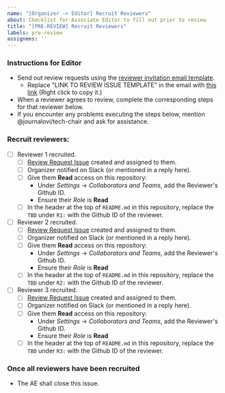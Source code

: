 ```yaml
---
name: "[Organizer -> Editor] Recruit Reviewers"
about: Checklist for Associate Editor to fill out prior to review
title: "[PRE-REVIEW] Recruit Reviewers"
labels: pre-review
assignees: ''
---
```


<!--
## DO NOT EDIT THIS FILE OUTSIDE OF THE journalovi/jovi-workflows REPOSITORY
##
## This file is automatically updated in all repositories within the journalovi
## Github organization whenever the version in journalovi/jovi-workflows is
## changed, so any other edits will be overwritten. To update this file, make
## a commit or pull request at https://github.com/journalovi/jovi-workflows
-->

### Instructions for Editor
- Send out review requests using the [reviewer invitation email template](https://docs.google.com/document/d/15ttXvQg7g5JEk2Yzfd9eXSN6oIpc_A61qbuwygthuG0/edit?usp=sharing).
  - Replace "LINK TO REVIEW ISSUE TEMPLATE" in the email with [this link](new?assignees=&labels=review&projects=&template=00_reviewer-review.yml&title=%5BREVIEW%5D+%3Ctitle%3E) (Right click to copy it.)
- When a reviewer agrees to review, complete the corresponding steps for that reviewer below.
- If you encounter any problems executing the steps below, mention @journalovi/tech-chair and ask for assistance.

### Recruit reviewers:
- [ ] Reviewer 1 recruited.
  - [ ] [Review Request Issue](new?assignees=&labels=pre-review&projects=&template=20_editor_reviewer-write_review.md&title=%5BPRE-REVIEW%5D+Review+Request) created and assigned to them.
  - [ ] Organizer notified on Slack (or mentioned in a reply here).
  - [ ] Give them **Read** access on this repository:
    - Under *Settings* -> *Collaborators and Teams*, add the Reviewer's Github ID.
    - Ensure their *Role* is **Read**
  - [ ] In the header at the top of `README.md` in this repository, replace the `TBD` under `R1:` with the Github ID of the reviewer.
- [ ] Reviewer 2 recruited.
  - [ ] [Review Request Issue](new?assignees=&labels=pre-review&projects=&template=20_editor_reviewer-write_review.md&title=%5BPRE-REVIEW%5D+Review+Request) created and assigned to them.
  - [ ] Organizer notified on Slack (or mentioned in a reply here).
  - [ ] Give them **Read** access on this repository:
    - Under *Settings* -> *Collaborators and Teams*, add the Reviewer's Github ID.
    - Ensure their *Role* is **Read**
  - [ ] In the header at the top of `README.md` in this repository, replace the `TBD` under `R2:` with the Github ID of the reviewer.
- [ ] Reviewer 3 recruited.
  - [ ] [Review Request Issue](new?assignees=&labels=pre-review&projects=&template=20_editor_reviewer-write_review.md&title=%5BPRE-REVIEW%5D+Review+Request) created and assigned to them.
  - [ ] Organizer notified on Slack (or mentioned in a reply here).
  - [ ] Give them **Read** access on this repository:
    - Under *Settings* -> *Collaborators and Teams*, add the Reviewer's Github ID.
    - Ensure their *Role* is **Read**
  - [ ] In the header at the top of `README.md` in this repository, replace the `TBD` under `R3:` with the Github ID of the reviewer.

### Once all reviewers have been recruited
- The AE shall close this issue.
